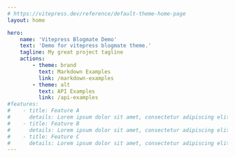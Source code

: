 ```yaml
---
# https://vitepress.dev/reference/default-theme-home-page
layout: home

hero:
    name: 'Vitepress Blogmate Demo'
    text: 'Demo for vitepress blogmate theme.'
    tagline: My great project tagline
    actions:
        - theme: brand
          text: Markdown Examples
          link: /markdown-examples
        - theme: alt
          text: API Examples
          link: /api-examples
#features:
#    - title: Feature A
#      details: Lorem ipsum dolor sit amet, consectetur adipiscing elit
#    - title: Feature B
#      details: Lorem ipsum dolor sit amet, consectetur adipiscing elit
#    - title: Feature C
#      details: Lorem ipsum dolor sit amet, consectetur adipiscing elit
---
```

